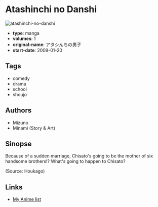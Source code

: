 # Atashinchi no Danshi

![atashinchi-no-danshi](https://cdn.myanimelist.net/images/manga/1/20425.jpg)

-   **type**: manga
-   **volumes**: 1
-   **original-name**: アタシんちの男子
-   **start-date**: 2009-01-20

## Tags

-   comedy
-   drama
-   school
-   shoujo

## Authors

-   Mizuno
-   Minami (Story & Art)

## Sinopse

Because of a sudden marriage, Chisato's going to be the mother of six handsome brothers!? What's going to happen to Chisato?

(Source: Houkago)

## Links

-   [My Anime list](https://myanimelist.net/manga/14058/Atashinchi_no_Danshi)
